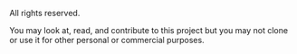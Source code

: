 All rights reserved.

You may look at, read, and contribute to this project but you may not clone or use it for other personal or commercial purposes.